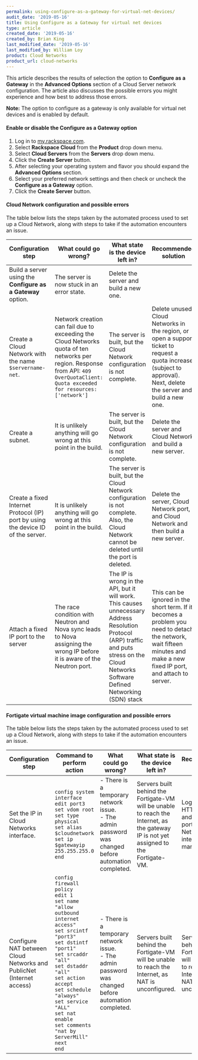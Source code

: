 ```yaml
---
permalink: using-configure-as-a-gateway-for-virtual-net-devices/
audit_date: '2019-05-16'
title: Using Configure as a Gateway for virtual net devices
type: article
created_date: '2019-05-16'
created_by: Brian King
last_modified_date: '2019-05-16'
last_modified_by: William Loy
product: Cloud Networks
product_url: cloud-networks
---
```


This article describes the results of selection the option to **Configure as a Gateway** in the **Advanced Options** section of a Cloud Server network configuration. The article also discusses the possible errors you might experience and how best to address those errors.

**Note:** The option to configure as a gateway is only available for virtual net devices and is enabled by default.

#### Enable or disable the Configure as a Gateway option

1. Log in to [my.rackspace.com](https://my.rackspace.com).
2. Select **Rackspace Cloud** from the **Product** drop down menu.
3. Select **Cloud Servers** from the **Servers** drop down menu.
4. Click the **Create Server** button.
5. After selecting your operating system and flavor you should expand the **Advanced Options** section.
6. Select your preferred network settings and then check or uncheck the **Configure as a Gateway** option.
7. Click the **Create Server** button.


#### Cloud Network configuration and possible errors

The table below lists the steps taken by the automated process used to set up a Cloud Network, along with steps to take if the automation encounters an issue.

| Configuration step | What could go wrong? | What state is the device left in? | Recommended solution |
|--------|----------------------|-----------------------------------|------------------------|
|Build a server using the **Configure as a Gateway** option. | The server is now stuck in an error state. | Delete the server and build a new one.|
|Create a Cloud Network with the name `$servername-net`. | Network creation can fail due to exceeding the Cloud Networks quota of ten networks per region. Response from API: `409 OverQuotaClient: Quota exceeded for resources: ['network']`	| The server is built, but the Cloud Network configuration is not complete.| Delete unused Cloud Networks in the region, or open a support ticket to request a quota increase (subject to approval). Next, delete the server and build a new one.|
|Create a subnet.| It is unlikely anything will go wrong at this point in the build.| The server is built, but the Cloud Network configuration is not complete.| Delete the server and Cloud Network and build a new server.|
| Create a fixed Internet Protocol (IP) port by using the device ID of the server.| It is unlikely anything will go wrong at this point in the build.| The server is built, but the Cloud Network configuration is not complete. Also, the Cloud Network cannot be deleted until the port is deleted.| Delete the server, Cloud Network port, and Cloud Network and then build a new server.|
| Attach a fixed IP port to the server| The race condition with Neutron and Nova sync leads to Nova assigning the wrong IP before it is aware of the Neutron port.| The IP is wrong in the API, but it will work. This causes unnecessary Address Resolution Protocol (ARP) traffic and puts stress on the Cloud Networks Software Defined Networking (SDN) stack| This can be ignored in the short term. If it becomes a problem you need to detach the network, wait fifteen minutes and make a new fixed IP port, and attach to server.|


#### Fortigate virtual machine image configuration and possible errors

The table below lists the steps taken by the automated process used to set up a Cloud Network, along with steps to take if the automation encounters an issue.

| Configuration step | Command to perform action | What could go wrong? | What state is the device left in? | Recommended solution |
|--------------------|---------------------------|----------------------|-----------------------------------|----------------------|
| Set the IP in Cloud Networks interface. | `config system interface`<br> `edit port3`<br> `set vdom root`<br> `set type physical`<br> `set alias $cloudnetwork`<br> `set ip $gatewayip 255.255.255.0`<br> `end`|  - There is a temporary network issue. <br> - The admin password was changed before automation completed. | Servers built behind the Fortigate-VM will be unable to reach the Internet, as the gateway IP is not yet assigned to the Fortigate-VM. | Login via HTTPS or SSH and set the port3 (Cloud Networks) interface manually.|
| Configure NAT between Cloud Networks and PublicNet (Internet access) | `config firewall policy` <br> `edit 1`<br> `set name "allow outbound internet access"`<br> `set srcintf "port3"` <br> `set dstintf "port1"` <br> `set srcaddr "all"`<br> `set dstaddr "all"` <br>`set action accept` <br> `set schedule "always"` <br> `set service "ALL"` <br> `set nat enable` <br> `set comments "nat by ServerMill"` <br> `next` <br >`end` |   - There is a temporary network issue. <br> - The admin password was changed before automation completed. | Servers built behind the Fortigate-VM will be unable to reach the Internet, as NAT is unconfigured. | Servers built behind the Fortigate-VM will be unable to reach the Internet, as NAT is unconfigured. | Login via HTTPS or SSH and set the NAT configuration manually exactly as shown at left. |
